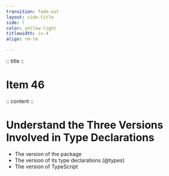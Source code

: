 ```yaml
---
transition: fade-out
layout: side-title
side: l
color: yellow-light
titlewidth: is-4
align: rm-lm

---
```

:: title ::

# Item 46

<UsagiItem2e text="Item 66 (2e)"/>

:: content ::

# Understand the Three Versions Involved in Type Declarations

- The version of the package
- The version of its type declarations (@types)
- The version of TypeScript

